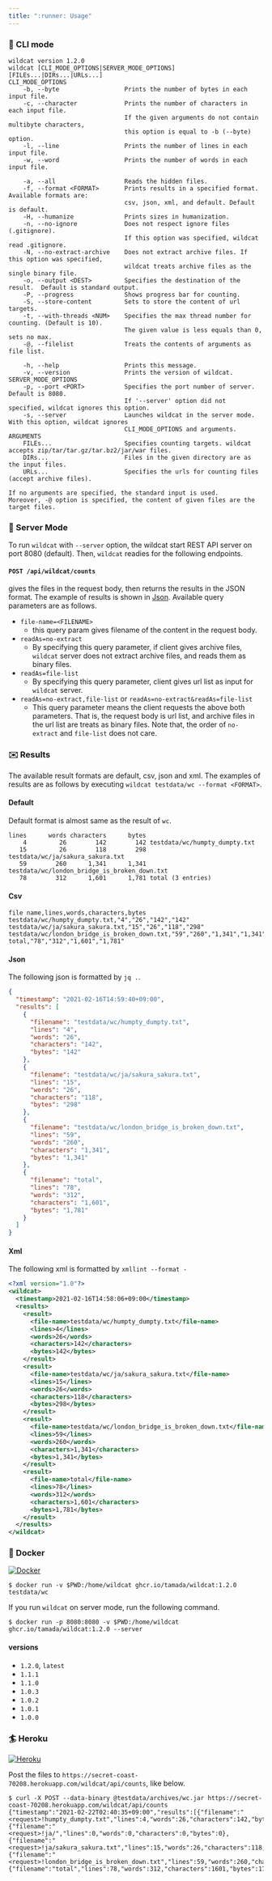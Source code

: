 ```yaml
---
title: ":runner: Usage"
---
```


### :shoe: CLI mode

```shell
wildcat version 1.2.0
wildcat [CLI_MODE_OPTIONS|SERVER_MODE_OPTIONS] [FILEs...|DIRs...|URLs...]
CLI_MODE_OPTIONS
    -b, --byte                  Prints the number of bytes in each input file.
    -c, --character             Prints the number of characters in each input file.
                                If the given arguments do not contain multibyte characters,
                                this option is equal to -b (--byte) option.
    -l, --line                  Prints the number of lines in each input file.
    -w, --word                  Prints the number of words in each input file.

    -a, --all                   Reads the hidden files.
    -f, --format <FORMAT>       Prints results in a specified format.  Available formats are:
                                csv, json, xml, and default. Default is default.
    -H, --humanize              Prints sizes in humanization.
    -n, --no-ignore             Does not respect ignore files (.gitignore).
                                If this option was specified, wildcat read .gitignore.
    -N, --no-extract-archive    Does not extract archive files. If this option was specified,
                                wildcat treats archive files as the single binary file.
    -o, --output <DEST>         Specifies the destination of the result.  Default is standard output.
    -P, --progress              Shows progress bar for counting.
    -S, --store-content         Sets to store the content of url targets.
    -t, --with-threads <NUM>    Specifies the max thread number for counting. (Default is 10).
                                The given value is less equals than 0, sets no max.
    -@, --filelist              Treats the contents of arguments as file list.

    -h, --help                  Prints this message.
    -v, --version               Prints the version of wildcat.
SERVER_MODE_OPTIONS
    -p, --port <PORT>           Specifies the port number of server.  Default is 8080.
                                If '--server' option did not specified, wildcat ignores this option.
    -s, --server                Launches wildcat in the server mode. With this option, wildcat ignores
                                CLI_MODE_OPTIONS and arguments.
ARGUMENTS
    FILEs...                    Specifies counting targets. wildcat accepts zip/tar/tar.gz/tar.bz2/jar/war files.
    DIRs...                     Files in the given directory are as the input files.
    URLs...                     Specifies the urls for counting files (accept archive files).

If no arguments are specified, the standard input is used.
Moreover, -@ option is specified, the content of given files are the target files.
```

### :high_heel: Server Mode

To run `wildcat` with `--server` option, the wildcat start REST API server on port 8080 (default).
Then, `wildcat` readies for the following endpoints.

#### `POST /api/wildcat/counts`

gives the files in the request body, then returns the results in the JSON format.
The example of results is shown in [Json](#json).
Available query parameters are as follows.

- `file-name=<FILENAME>`
  - this query param gives filename of the content in the request body.
- `readAs=no-extract`
  - By specifying this query parameter, if client gives archive files, `wildcat` server does not extract archive files, and reads them as binary files.
- `readAs=file-list`
  - By specifying this query parameter, client gives url list as input for `wildcat` server.
- `readAs=no-extract,file-list` or `readAs=no-extract&readAs=file-list`
  - This query parameter means the client requests the above both parameters.
    That is, the request body is url list, and archive files in the url list are treats as binary files.
    Note that, the order of `no-extract` and `file-list` does not care.

### :envelope: Results

The available result formats are default, csv, json and xml.
The examples of results are as follows by executing `wildcat testdata/wc --format <FORMAT>`.

#### Default

Default format is almost same as the result of `wc`.

```shell
lines      words characters      bytes
    4         26        142        142 testdata/wc/humpty_dumpty.txt
   15         26        118        298 testdata/wc/ja/sakura_sakura.txt
   59        260      1,341      1,341 testdata/wc/london_bridge_is_broken_down.txt
   78        312      1,601      1,781 total (3 entries)
```

#### Csv

```csv
file name,lines,words,characters,bytes
testdata/wc/humpty_dumpty.txt,"4","26","142","142"
testdata/wc/ja/sakura_sakura.txt,"15","26","118","298"
testdata/wc/london_bridge_is_broken_down.txt,"59","260","1,341","1,341"
total,"78","312","1,601","1,781"
```

#### Json

The following json is formatted by `jq .`.

```JSON
{
  "timestamp": "2021-02-16T14:59:40+09:00",
  "results": [
    {
      "filename": "testdata/wc/humpty_dumpty.txt",
      "lines": "4",
      "words": "26",
      "characters": "142",
      "bytes": "142"
    },
    {
      "filename": "testdata/wc/ja/sakura_sakura.txt",
      "lines": "15",
      "words": "26",
      "characters": "118",
      "bytes": "298"
    },
    {
      "filename": "testdata/wc/london_bridge_is_broken_down.txt",
      "lines": "59",
      "words": "260",
      "characters": "1,341",
      "bytes": "1,341"
    },
    {
      "filename": "total",
      "lines": "78",
      "words": "312",
      "characters": "1,601",
      "bytes": "1,781"
    }
  ]
}
```

#### Xml

The following xml is formatted by `xmllint --format -`

```xml
<?xml version="1.0"?>
<wildcat>
  <timestamp>2021-02-16T14:58:06+09:00</timestamp>
  <results>
    <result>
      <file-name>testdata/wc/humpty_dumpty.txt</file-name>
      <lines>4</lines>
      <words>26</words>
      <characters>142</characters>
      <bytes>142</bytes>
    </result>
    <result>
      <file-name>testdata/wc/ja/sakura_sakura.txt</file-name>
      <lines>15</lines>
      <words>26</words>
      <characters>118</characters>
      <bytes>298</bytes>
    </result>
    <result>
      <file-name>testdata/wc/london_bridge_is_broken_down.txt</file-name>
      <lines>59</lines>
      <words>260</words>
      <characters>1,341</characters>
      <bytes>1,341</bytes>
    </result>
    <result>
      <file-name>total</file-name>
      <lines>78</lines>
      <words>312</words>
      <characters>1,601</characters>
      <bytes>1,781</bytes>
    </result>
  </results>
</wildcat>
```

### :whale: Docker

[![Docker](https://img.shields.io/badge/Docker-ghcr.io%2Ftamada%2Fwildcat%3A1.2.0-green?logo=docker)](https://github.com/users/tamada/packages/container/package/wildcat)

```shell
$ docker run -v $PWD:/home/wildcat ghcr.io/tamada/wildcat:1.2.0 testdata/wc
```

If you run `wildcat` on server mode, run the following command.

```shell
$ docker run -p 8080:8080 -v $PWD:/home/wildcat ghcr.io/tamada/wildcat:1.2.0 --server
```

#### versions

- `1.2.0`, `latest`
- `1.1.1`
- `1.1.0`
- `1.0.3`
- `1.0.2`
- `1.0.1`
- `1.0.0`

### :surfer: Heroku

[![Heroku](https://img.shields.io/badge/Heroku-secret--coast--70208-green?logo=heroku)](https://secret-coast-70208.herokuapp.com/wildcat/)

Post the files to `https://secret-coast-70208.herokuapp.com/wildcat/api/counts`, like below.

```
$ curl -X POST --data-binary @testdata/archives/wc.jar https://secret-coast-70208.herokuapp.com/wildcat/api/counts
{"timestamp":"2021-02-22T02:40:35+09:00","results":[{"filename":"<request>!humpty_dumpty.txt","lines":4,"words":26,"characters":142,"bytes":142},{"filename":"<request>!ja/","lines":0,"words":0,"characters":0,"bytes":0},{"filename":"<request>!ja/sakura_sakura.txt","lines":15,"words":26,"characters":118,"bytes":298},{"filename":"<request>!london_bridge_is_broken_down.txt","lines":59,"words":260,"characters":1341,"bytes":1341},{"filename":"total","lines":78,"words":312,"characters":1601,"bytes":1781}]}
```
